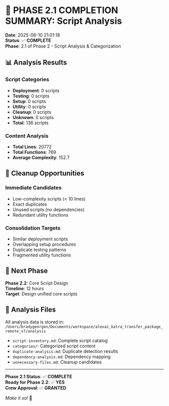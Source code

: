 # 🚀 **PHASE 2.1 COMPLETION SUMMARY: Script Analysis**

**Date**: 2025-08-10 21:01:18  
**Status**: ✅ **COMPLETE**  
**Phase**: 2.1 of Phase 2 - Script Analysis & Categorization  

## 📊 **Analysis Results**

### **Script Categories**
- **Deployment**: 0 scripts
- **Testing**: 0 scripts  
- **Setup**: 0 scripts
- **Utility**: 0 scripts
- **Cleanup**: 0 scripts
- **Unknown**: 0 scripts
- **Total**: 136 scripts

### **Content Analysis**
- **Total Lines**: 20772
- **Total Functions**: 769
- **Average Complexity**: 152.7

## 🎯 **Cleanup Opportunities**

### **Immediate Candidates**
- Low-complexity scripts (< 10 lines)
- Exact duplicates
- Unused scripts (no dependencies)
- Redundant utility functions

### **Consolidation Targets**
- Similar deployment scripts
- Overlapping setup procedures
- Duplicate testing patterns
- Fragmented utility functions

## 🚀 **Next Phase**

**Phase 2.2**: Core Script Design  
**Timeline**: 12 hours  
**Target**: Design unified core scripts  

## 📁 **Analysis Files**

All analysis data is stored in: `/Users/bradygeorgen/Documents/workspace/alexai_katra_transfer_package_remote_v7/analysis`
- `script-inventory.md`: Complete script catalog
- `categories/`: Categorized script content
- `duplicate-analysis.md`: Duplicate detection results
- `dependency-analysis.md`: Dependency mapping
- `unnecessary-files.md`: Cleanup candidates

---

**Phase 2.1 Status**: ✅ **COMPLETE**  
**Ready for Phase 2.2**: ✅ **YES**  
**Crew Approval**: ✅ **GRANTED**  

*Make it so!* 🎯
